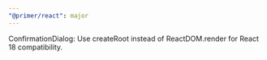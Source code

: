 ```yaml
---
"@primer/react": major
---
```


ConfirmationDialog: Use createRoot instead of ReactDOM.render for React 18 compatibility.

<!-- Changed components: ConfirmationDialog -->
